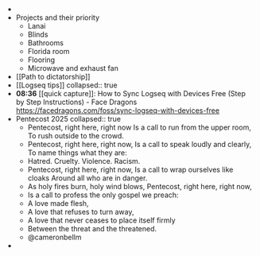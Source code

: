 -
- Projects and their priority
	- Lanai
	- Blinds
	- Bathrooms
	- Florida room
	- Flooring
	- Microwave and exhaust fan
- [[Path to dictatorship]]
- [[Logseq tips]]
  collapsed:: true
- **08:36** [[quick capture]]: How to Sync Logseq with Devices Free (Step by Step Instructions) - Face Dragons https://facedragons.com/foss/sync-logseq-with-devices-free
- Pentecost 2025
  collapsed:: true
	- Pentecost, right here, right now Is a call to run from the upper room, To rush outside to the crowd.
	- Pentecost, right here, right now, Is a call to speak loudly and clearly, To name things what they are:
	- Hatred. Cruelty. Violence. Racism.
	- Pentecost, right here, right now, Is a call to wrap ourselves like cloaks Around all who are in danger.
	- As holy fires burn, holy wind blows, Pentecost, right here, right now,
	- Is a call to profess the only gospel we preach:
	- A love made flesh,
	- A love that refuses to turn away,
	- A love that never ceases to place itself firmly
	- Between the threat and the threatened.
	- @cameronbellm
-
